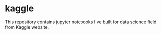# kaggle
This repository contains jupyter notebooks I've built for data science field from Kaggle website.
